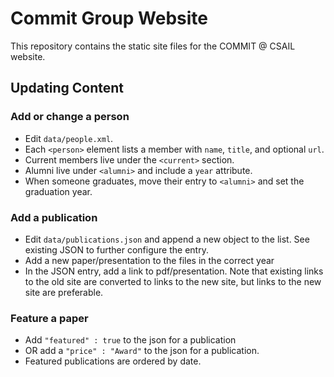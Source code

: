 # Commit Group Website

This repository contains the static site files for the COMMIT @ CSAIL website.

## Updating Content

### Add or change a person
- Edit `data/people.xml`.
- Each `<person>` element lists a member with `name`, `title`, and optional `url`.
- Current members live under the `<current>` section.
- Alumni live under `<alumni>` and include a `year` attribute.
- When someone graduates, move their entry to `<alumni>` and set the graduation year.

### Add a publication
- Edit `data/publications.json` and append a new object to the list. See existing JSON to further configure the entry.
- Add a new paper/presentation to the files in the correct year
- In the JSON entry, add a link to pdf/presentation. Note that existing links to the old site are converted to links to the new site, but links to the new site are preferable. 

### Feature a paper
- Add `"featured" : true` to the json for a publication
- OR add a `"price" : "Award"` to the json for a publication.
- Featured publications are ordered by date.
